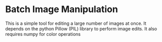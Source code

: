 # Batch Image Manipulation
This is a simple tool for editing a large number of images at once.
It depends on the python Pillow (PIL) library to perform image edits.
It also requires numpy for color operations
